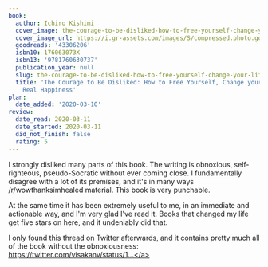 ```yaml
---
book:
  author: Ichiro Kishimi
  cover_image: the-courage-to-be-disliked-how-to-free-yourself-change-your-life-and-achieve-real-happiness.jpg
  cover_image_url: https://i.gr-assets.com/images/S/compressed.photo.goodreads.com/books/1545421684l/43306206._SY475_.jpg
  goodreads: '43306206'
  isbn10: 176063073X
  isbn13: '9781760630737'
  publication_year: null
  slug: the-courage-to-be-disliked-how-to-free-yourself-change-your-life-and-achieve-real-happiness
  title: 'The Courage to Be Disliked: How to Free Yourself, Change your Life and Achieve
    Real Happiness'
plan:
  date_added: '2020-03-10'
review:
  date_read: 2020-03-11
  date_started: 2020-03-11
  did_not_finish: false
  rating: 5
---
```


I strongly disliked many parts of this book. The writing is obnoxious, self-righteous, pseudo-Socratic without ever coming close. I fundamentally disagree with a lot of its premises, and it's in many ways /r/wowthanksimhealed material. This book is very punchable.

At the same time it has been extremely useful to me, in an immediate and actionable way, and I'm very glad I've read it. Books that changed my life get five stars on here, and it undeniably did that.

I only found this thread on Twitter afterwards, and it contains pretty much all of the book without the obnoxiousness: <a target="_blank" href="https://twitter.com/visakanv/status/1037715339314847747" rel="nofollow">https://twitter.com/visakanv/status/1...</a>
